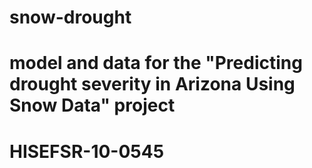 # snow-drought
# model and data for the "Predicting drought severity in Arizona Using Snow Data" project
# HISEFSR-10-0545

